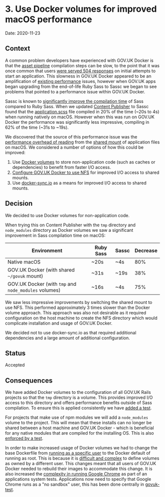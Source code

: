 # 3. Use Docker volumes for improved macOS performance

Date: 2020-11-23

## Context

A common problem developers have experienced with GOV.UK Docker is that the
[asset pipeline][] compilation steps can be slow, to the point that it was once
common that users [were served 504 responses][504-fix] on initial attempts to
start an application. This slowness in GOV.UK Docker appeared to be an
amplification of [existing performance][govuk-frontend-performance] issues,
however when GOV.UK apps began upgrading
from the end-of-life Ruby Sass to Sassc we began to see problems that pointed
to a performance issue within GOV.UK Docker.

Sassc is known to [significantly improve the compilation time][sassc-speed] of
Sass compared to Ruby Sass. When we updated [Content Publisher][] to Sassc
found that the [application.scss][] file compiled in 20% of the time (~20s to
4s) when running natively on macOS. However when this was run on GOV.UK Docker
the performance was significantly less impressive, compiling in 62% of the
time (~31s to ~19s).

We discovered that the source of this performance issue was the
[performance overhead of reading][docker-mac-read] from the
[shared mount][govuk-mount] of application files on macOS. We considered a number
of options of how this could be improved:

1. Use [Docker volumes][volume] to store non-application code (such as caches or
   dependencies) to benefit from faster I/O access.
2. [Configure GOV.UK Docker to use NFS][nfs-docker] for improved I/O access to
   shared mounts.
3. Use [docker-sync.io](http://docker-sync.io/) as a means for improved I/O
   access to shared mounts.

[asset pipeline]: https://guides.rubyonrails.org/asset_pipeline.html
[504-fix]: https://github.com/alphagov/govuk-docker/pull/310
[govuk-frontend-performance]: https://github.com/alphagov/govuk-frontend/issues/1671
[sassc-speed]: https://www.solitr.com/blog/2014/01/css-preprocessor-benchmark/
[Content Publisher]: https://github.com/alphagov/content-publisher
[application.scss]: https://github.com/alphagov/content-publisher/blob/2f91d43bcd1eb1f2d30f9d1ff9e556cd4d0de2a6/app/assets/stylesheets/application.scss
[docker-mac-read]: https://github.com/docker/for-mac/issues/77
[govuk-mount]: https://github.com/alphagov/govuk-docker/blob/cb124a3a1d3353e777d4f777d77f03f93415d415/projects/content-publisher/docker-compose.yml#L11
[volume]: https://docs.docker.com/storage/volumes/
[nfs-docker]: https://www.jeffgeerling.com/blog/2020/revisiting-docker-macs-performance-nfs-volumes

## Decision

We decided to use Docker volumes for non-application code.

When trying this on Content Publisher with the `tmp` directory and
`node_modules` directory as Docker volumes we saw a significant improvement
in Sass compilation time on macOS:

| Environment                                           | Ruby Sass | Sassc | Decrease |
|-------------------------------------------------------|-----------|-------|----------|
| Native macOS                                          | ~20s      | ~4s   | 80%      |
| GOV.UK Docker (with shared `~/govuk` mount)           | ~31s      | ~19s  | 38%      |
| GOV.UK Docker (with `tmp` and `node_modules` volumes) | ~16s      | ~4s   | 75%      |

We saw less impressive improvements by switching the shared mount to use NFS.
This performed approximately 3 times slower than the Docker volume approach.
This approach was also not desirable as it required configuration on the host
machine to create the NFS directory which would complicate installation and
usage of GOV.UK Docker.

We decided not to use docker-sync.io as that required additional dependencies
and a large amount of additional configuration.

## Status

Accepted

## Consequences

We have added Docker volumes to the configuration of all GOV.UK Rails projects
so that the `tmp` directory is a volume. This provides improved I/O access to
this directory and offers performance benefits outside of Sass compilation.
To ensure this is applied consistently we have [added a test][tmp-test].

For projects that make use of npm modules we will add a `node_modules` volume
to the project. This will mean that these installs can no longer be shared
between a host machine and GOV.UK Docker - which is beneficial for any native
modules that are compiled for the installing OS. This is also
[enforced by a test][node-test].

In order to make increased usage of Docker volumes we had to change the base
Dockerfile from [running as a specific user][specific-user] to the Docker
default of running as root. This is because it is
[difficult and complex][volume-root] to define volumes as owned by a different
user. This changes meant that all users of GOV.UK Docker needed to rebuild
their images to accommodate this change. It is also increased the
[complexity in running Google Chrome][chrome-root] as part of an applications
system tests. Applications now need to specify that Google Chrome runs as
a "no sandbox" user, this has been done centrally in
[govuk-test][govuk-test-pr].

[tmp-test]: https://github.com/alphagov/govuk-docker/pull/394/commits/744eed8f655b0bfb793e7f0b57b585b39e126f64
[node-test]: https://github.com/alphagov/govuk-docker/pull/394/commits/8a3d4ee33fb79072da1f0c82eef56a74cdb5781e
[specific-user]: https://github.com/alphagov/govuk-docker/blob/cb124a3a1d3353e777d4f777d77f03f93415d415/Dockerfile.govuk-base#L40-L42
[volume-root]: https://github.com/docker/compose/issues/3270
[chrome-root]: https://stackoverflow.com/questions/12258086/how-do-i-run-google-chrome-as-root
[govuk-test-pr]: https://github.com/alphagov/govuk_test/pull/31
